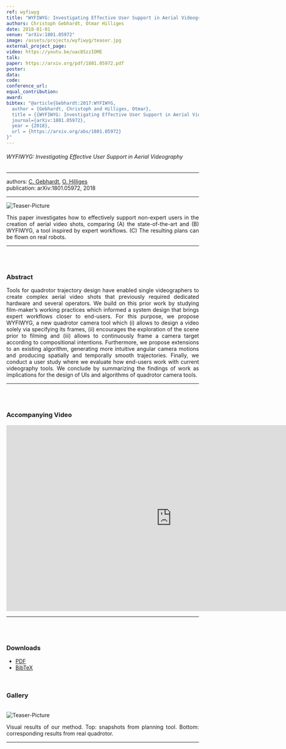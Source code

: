```yaml
---
ref: wyfiwyg
title: "WYFIWYG: Investigating Effective User Support in Aerial Videography"
authors: Christoph Gebhardt, Otmar Hilliges
date: 2018-01-01
venue: "arXiv:1801.05972"
image: /assets/projects/wyfiwyg/teaser.jpg
external_project_page: 
video: https://youtu.be/uac8SzzIOME
talk: 
paper: https://arxiv.org/pdf/1801.05972.pdf
poster: 
data: 
code: 
conference_url: 
equal_contribution: 
award: 
bibtex: "@article{Gebhardt:2017:WYFIWYG,
  author = {Gebhardt, Christoph and Hilliges, Otmar},
  title = {{WYFIWYG: Investigating Effective User Support in Aerial Videography}},
  journal={arXiv:1801.05972},
  year = {2018},
  url = {https://arxiv.org/abs/1801.05972}
}"
---
```


<h6> WYFIWYG: Investigating Effective User Support in Aerial Videography </h6>
<hr />

<div class="fullcol">
    <div class="teaser-info-projectpage">
            <span class="normalcap">authors:</span>
            <span class="authorcap">
                <nobr><a href="/people/gebhardt/" title="Christoph Gebhardt">C. Gebhardt</a>, </nobr>
                <nobr><a href="/people/hilliges/" title="Otmar Hilliges">O. Hilliges</a> </nobr>
            </span>
            <br/>
            <span class="normalcap"><nobr>publication: </nobr></span>
            <span class="authorcap">
                arXiv:1801.05972, 2018
            </span>
        <hr />
    </div>
</div>

<div class="fullcol">
    <img class="fullcol" src="<?php ait_root_dir();?>projects/2018/wyfiwyg/teaser_full.png" alt="Teaser-Picture" />
    <div class="fullcol">
        <p align="justify">
            <span class="figurecap">
This paper investigates how to effectively support non-expert users in the creation of aerial video shots, comparing (A)
the state-of-the-art and (B) WYFIWYG, a tool inspired by expert workflows. (C) The resulting plans can be flown on real robots.
            </span>
        </p>
        <hr />
        <br/>
        <br/>
    </div>
</div>

<div class="fullcol">
    <h3>Abstract</h3>
    <p align="justify">
Tools for quadrotor trajectory design have enabled single videographers to create complex aerial video shots that previously required dedicated hardware and several operators. We build on this prior work by studying film-maker’s working practices which informed a system design that brings expert workflows closer to end-users. For this purpose, we propose WYFIWYG, a new quadrotor camera tool which (i) allows to design a video solely via specifying its frames, (ii) encourages the exploration of the scene prior to filming and (iii) allows to continuously frame a camera target according to compositional intentions. Furthermore, we propose extensions to an existing algorithm, generating more intuitive angular camera motions and producing spatially and temporally smooth trajectories. Finally, we conduct a user study where we evaluate how end-users work with current videography tools. We conclude by summarizing the findings of work as implications for the design of UIs and algorithms of quadrotor camera tools.
    </p>
    <hr />
    <br/>
    <br/>
</div>

<div class="fullcol">
<h3>Accompanying Video</h3>
    <div class="video">
        <iframe width="864" height="486" src="https://www.youtube.com/embed/uac8SzzIOME" frameborder="0" allow="autoplay; encrypted-media" allowfullscreen></iframe>
    </div>
    <hr />
    <br/>
    <br/>
</div>


<div class="fullcol">
 <h3>Downloads</h3>
    <ul class="linklist">
        <li class="a-pdf"><a title="PDF" href="https://arxiv.org/pdf/1801.05972.pdf">PDF</a></li>
        <li class="a-bib"><a title="BibTex" href="<?php ait_root_dir();?>projects/2018/wyfiwyg/wyfiwyg.bib">BibTeX</a></li>
    </ul>
    <br/>
</div>

<div class="fullcol">
    <h3>Gallery</h3>
    <br/>
    <img class="fullcol" src="<?php ait_root_dir();?>projects/2018/wyfiwyg/preview_video.png" alt="Teaser-Picture" />
    <p align="justify">
        <span class="figurecap"> 
            Visual results of our method. Top: snapshots from planning tool. Bottom: corresponding results from real quadrotor.
        </span>
    </p>
    <hr />
</div>  


